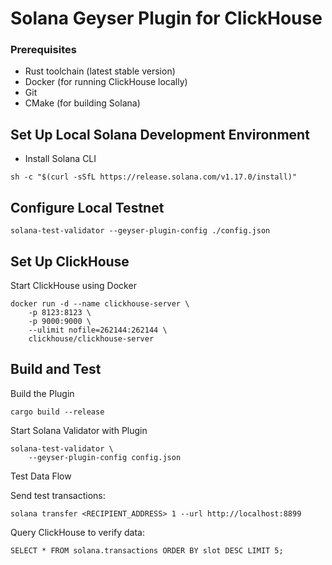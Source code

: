# Solana Geyser Plugin for ClickHouse
### Prerequisites
- Rust toolchain (latest stable version)
- Docker (for running ClickHouse locally)
- Git
- CMake (for building Solana)

## Set Up Local Solana Development Environment
- Install Solana CLI
```
sh -c "$(curl -sSfL https://release.solana.com/v1.17.0/install)"
```

## Configure Local Testnet
```
solana-test-validator --geyser-plugin-config ./config.json
```

## Set Up ClickHouse
Start ClickHouse using Docker
```
docker run -d --name clickhouse-server \
    -p 8123:8123 \
    -p 9000:9000 \
    --ulimit nofile=262144:262144 \
    clickhouse/clickhouse-server
```

## Build and Test
Build the Plugin
```
cargo build --release
```
Start Solana Validator with Plugin
```
solana-test-validator \
    --geyser-plugin-config config.json
```
Test Data Flow

Send test transactions:

```
solana transfer <RECIPIENT_ADDRESS> 1 --url http://localhost:8899
````

Query ClickHouse to verify data:

```
SELECT * FROM solana.transactions ORDER BY slot DESC LIMIT 5;
```